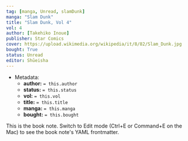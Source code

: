 ```yaml
---
tag: [manga, Unread, slamDunk]
manga: "Slam Dunk"
title: "Slam Dunk, Vol 4"
vol: 4
author: [Takehiko Inoue]
publisher: Star Comics
cover: https://upload.wikimedia.org/wikipedia/it/8/82/Slam_Dunk.jpg
bought: True
status: Unread
editor: Shūeisha
---
```


- Metadata:
    - **author:** `= this.author`
    - **status:** `= this.status`
    - **vol:** `= this.vol`
    - **title:** `= this.title`
    - **manga:** `= this.manga`
    - **bought:** `= this.bought`

This is the book note. Switch to Edit mode (Ctrl+E or Command+E on the Mac) to see the book note's YAML frontmatter.